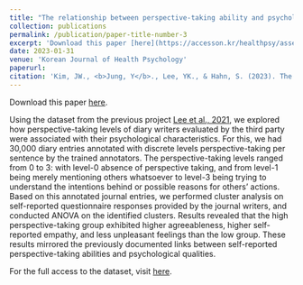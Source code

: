 ```yaml
---
title: "The relationship between perspective-taking ability and psychological and emotional characteristics observed in a large emotion diary dataset: A cluster analysis"
collection: publications
permalink: /publication/paper-title-number-3
excerpt: 'Download this paper [here](https://accesson.kr/healthpsy/assets/pdf/28090/journal-28-1-1.pdf).'
date: 2023-01-31
venue: 'Korean Journal of Health Psychology'
paperurl: 
citation: 'Kim, JW., <b>Jung, Y</b>., Lee, YK., & Hahn, S. (2023). The relationship between perspective-taking ability and psychological and emotional characteristics observed in a large emotion diary dataset: A cluster analysis. <i>Korean Journal of Health Psychology</i>, <i>28</i>(1), 1-25, 10.17315/kjhp.2023.28.1.001.'
---
```

Download this paper [here](https://accesson.kr/healthpsy/assets/pdf/28090/journal-28-1-1.pdf).

Using the dataset from the previous project [Lee et al., 2021](publication/paper-title-number-1), we explored how perspective-taking levels of diary writers evaluated by the third party were associated with their psychological characteristics. For this, we had 30,000 diary entries annotated with discrete levels perspective-taking per sentence by the trained annotators. The perspective-taking levels ranged from 0 to 3: with level-0 absence of perspective taking, and from level-1 being merely mentioning others whatsoever to level-3 being trying to understand the intentions behind or possible reasons for others’ actions. Based on this annotated journal entries, we performed cluster analysis on self-reported questionnaire responses provided by the journal writers, and conducted ANOVA on the identified clusters. Results revealed that the high perspective-taking group exhibited higher agreeableness, higher self-reported empathy, and less unpleasant feelings than the low group. These results mirrored the previously documented links between self-reported perspective-taking abilities and psychological qualities.

For the full access to the dataset, visit [here](https://github.com/yoonwonj/covid19-tom-empathy-diary).
